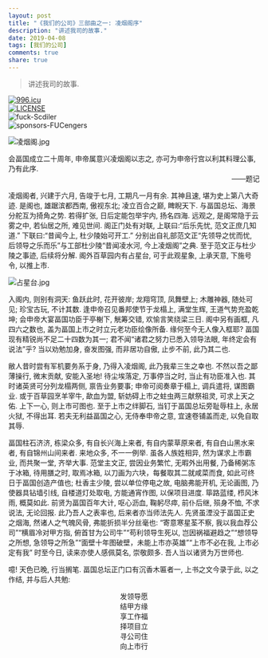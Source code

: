 ```yaml
---
layout: post
title: "《我们的公司》三部曲之一: 凌烟阁序"
description: "讲述我司的故事."
date: 2019-04-08
tags: [我们的公司]
comments: true
share: true
---
```


> 讲述我司的故事.

[![996.icu](https://img.shields.io/badge/link-996.icu-red.svg)](https://996.icu)<br/>[![LICENSE](https://img.shields.io/badge/license-Anti%20996-blue.svg)](https://github.com/996icu/996.ICU/blob/master/LICENSE)<br/>![fuck-Scdiler](https://img.shields.io/badge/fuck-Scdiler-FD9827)<br/>![sponsors-FUCengers](https://img.shields.io/badge/sponsors-FUCengers-brightgreen.svg)

<img src="https://i.loli.net/2019/07/18/5d2faea1b27a559872.jpg" alt="凌烟阁.jpg" title="凌烟阁.jpg" style="display:block; margin-left:auto; margin-right:auto" />

会畐国成立二十周年, 申帝属意兴凌烟阁以志之, 亦可为申帝行宫以利其料理公事, 乃有此序.
<span style="text-align:right; display:block">——题记</span>

凌烟阁者, 兴建于六月, 告竣于七月, 工期凡一月有余. 其神且速, 堪为史上第八大奇迹. 是阁也, 雄踞滨都西南, 傲视东北; 凌立百合之巅, 睥睨天下. 与畐国总坛、海景分舵互为掎角之势. 若得扩张, 日后定能包举宇内, 扬名四海. 远观之, 是阁常隐于云雾之中, 若仙居之所, 难见世间. 阁正门处有对联, 上联曰:“后乐先忧, 范文正庶几知道.” 下联曰:“昔闻今上, 杜少陵始可开工.” 分别出自礼部范文正“先领导之忧而忧, 后领导之乐而乐”与工部杜少陵“昔闻凌水河, 今上凌烟阁”之典. 至于范文正与杜少陵之事迹, 后续将分解. 阁外百草园内有占星台, 可于此观星象, 上承天意, 下施号令, 以推上市.

<img src="https://i.loli.net/2019/07/18/5d2faea23496b80751.jpg" alt="占星台.jpg" title="占星台.jpg" style="display:block; margin-left:auto; margin-right:auto" />

入阁内, 则别有洞天: 鱼跃此时, 花开彼岸; 龙翔穹顶, 凤舞壁上; 木雕神器, 随处可见; 珍宝古玩, 不计其数. 逢申帝召见番邦使节于龙榻上, 满堂生辉, 王道气势充盈乾坤; 会申帝大宴畐国功臣于亭榭下, 觥筹交错, 欢愉言笑绕梁三日. 阁中另有画框, 凡四六之数也, 盖为畐国上市之时立元老功臣绘像所备. 缘何至今无人像入框耶? 畐国现有精锐尚不足二十四数为其一; 君不闻“诸君之努力已悉入领导法眼, 年终定会有说法”乎? 当以劝勉加身, 奋发图强, 而非居功自傲, 止步不前, 此乃其二也.

敝人昔时尝有军机要务系于身, 乃得入凌烟阁, 此乃我辈三生之幸也. 不然以吾之鄙薄操行, 微末贡献, 安能入圣地! 待尘埃落定, 万事停当之时, 当止有功臣准入也. 其时诸英贤可分列龙榻两侧, 禀告业务要事; 申帝可阅奏章于榻上, 调兵遣将, 谋图霸业. 或于百草园烹羊宰牛, 歃血为盟, 斩妨碍上市之蛀虫两三献祭祖灵, 可求上天之佑. 上下一心, 则上市可图也. 至于上市之绊脚石, 当钉于畐国总坛旁耻辱柱上, 永居火狱, 不得出耳. 若夫无利益畐国之心, 无侍奉申帝之意, 宜速卷铺盖而走, 以免自取其辱.

畐国柱石济济, 栋梁众多, 有自长兴海上来者, 有自内蒙草原来者, 有自白山黑水来者, 有自锦州山间来者. 来地众多, 不一一例举. 虽各人族姓相异, 然为谋求上市霸业, 而共聚一堂, 齐举大事. 范堂主文正, 尝因业务繁忙, 无暇外出用餐, 乃备稀粥冻于冰箱, 待用膳之时, 取焉冰箱, 以刀画为六块，每餐取其二就咸菜而食, 如此可终日于畐国创造产值也; 杜香主少陵, 尝以单位停电之故, 电脑弗能开机, 无论画图, 乃使器具钻墙引线, 自楼道灯处取电, 方能通宵作图, 以保项目进度. 筚路蓝缕, 栉风沐雨, 概莫如此. 前贤为畐国百年大计, 呕心沥血, 鞠躬尽瘁, 前仆后继, 殒身不恤, 不求说法, 无论回报. 此乃吾人之表率也, 后来者亦当师法先人. 先贤虽湮没于畐国正史之烟海, 然诸人之气魄风骨, 弗能折损半分丝毫也: “寄意寒星荃不察, 我以我血荐公司”“横眉冷对甲方指, 俯首甘为公司牛”“苟利领导生死以, 岂因祸福避趋之”“想领导之所想, 急领导之所急”“面壁十年图破壁，未能上市亦英雄”“上市不必在我, 上市必定有我” 时至今日, 读来亦使人感佩莫名, 崇敬颇多. 吾人当以诸贤为万世师也. 

噫! 天色已晚, 行当搁笔. 畐国总坛正门口有沉香木匾者一, 上书之文今录于此, 以之作结, 并与后人共勉:

<p style="text-align:center">发领导愿<br/>结甲方缘<br/>享工作福<br/>择项目立<br/>寻公司住<br/>向上市行</p>
